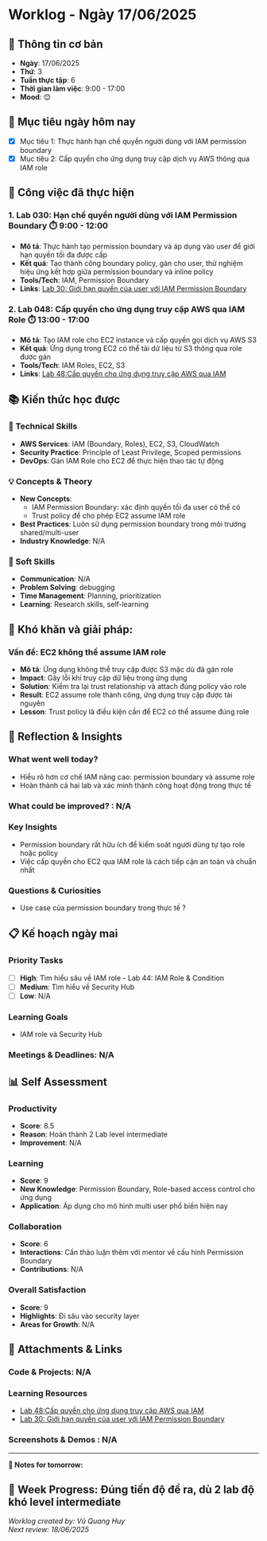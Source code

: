 # Worklog - Ngày 17/06/2025

## 📅 Thông tin cơ bản
- **Ngày**: 17/06/2025
- **Thứ**: 3
- **Tuần thực tập**:  6
- **Thời gian làm việc**: 9:00 - 17:00
- **Mood**: 😊
## 🎯 Mục tiêu ngày hôm nay
- [x] Mục tiêu 1: Thực hành hạn chế quyền người dùng với IAM permission boundary 
- [x] Mục tiêu 2: Cấp quyền cho ứng dụng truy cập dịch vụ AWS thông qua IAM role 

## 💼 Công việc đã thực hiện

### 1. Lab 030: Hạn chế quyền người dùng với IAM Permission Boundary ⏱️ 9:00 - 12:00
- **Mô tả**: Thực hành tạo permission boundary và áp dụng vào user để giới hạn quyền tối đa được cấp
- **Kết quả**: Tạo thành công boundary policy, gán cho user, thử nghiệm hiệu ứng kết hợp giữa permission boundary và inline policy
- **Tools/Tech**: IAM, Permission Boundary
- **Links**: [Lab 30: Giới hạn quyền của user với IAM Permission Boundary](https://000030.awsstudygroup.com/vi/)

### 2. Lab 048: Cấp quyền cho ứng dụng truy cập AWS qua IAM Role ⏱️ 13:00 - 17:00
- **Mô tả**: Tạo IAM role cho EC2 instance và cấp quyền gọi dịch vụ AWS S3
- **Kết quả**:  Ứng dụng trong EC2 có thể  tải dữ liệu từ S3 thông qua role được gán
- **Tools/Tech**:  IAM Roles, EC2, S3
- **Links**: [Lab 48:Cấp quyền cho ứng dụng truy cập AWS qua IAM ](https://000048.awsstudygroup.com/vi/1-prepare/)

## 📚 Kiến thức học được

### 🔧 Technical Skills
- **AWS Services**: IAM (Boundary, Roles), EC2, S3, CloudWatch  
- **Security Practice**: Principle of Least Privilege, Scoped permissions  
- **DevOps**: Gán IAM Role cho EC2 để thực hiện thao tác tự động 

### 💡 Concepts & Theory
- **New Concepts**: 
  - IAM Permission Boundary: xác định quyền tối đa user có thể có  
  - Trust policy để cho phép EC2 assume IAM role  
- **Best Practices**: Luôn sử dụng permission boundary trong môi trường shared/multi-user
- **Industry Knowledge**: N/A

### 🤝 Soft Skills
- **Communication**: N/A
- **Problem Solving**: debugging
- **Time Management**: Planning, prioritization
- **Learning**: Research skills, self-learning

## 🚧 Khó khăn và giải pháp: 

### Vấn đề: EC2 không thể assume IAM role
- **Mô tả**: Ứng dụng không thể truy cập được S3 mặc dù đã gán role  
- **Impact**: Gây lỗi khi truy cập dữ liệu trong ứng dụng  
- **Solution**: Kiểm tra lại trust relationship và attach đúng policy vào role  
- **Result**: EC2 assume role thành công, ứng dụng truy cập được tài nguyên  
- **Lesson**: Trust policy là điều kiện cần để EC2 có thể assume đúng role

## 💭 Reflection & Insights

### What went well today?
- Hiểu rõ hơn cơ chế IAM nâng cao: permission boundary và assume role  
- Hoàn thành cả hai lab và xác minh thành công hoạt động trong thực tế  

### What could be improved? : N/A

### Key Insights
- Permission boundary rất hữu ích để kiểm soát người dùng tự tạo role hoặc policy  
- Việc cấp quyền cho EC2 qua IAM role là cách tiếp cận an toàn và chuẩn nhất

### Questions & Curiosities
- Use case của permission boundary trong thực tế ?

## 📋 Kế hoạch ngày mai

### Priority Tasks
- [ ] **High**: Tìm hiểu sâu về IAM role - Lab 44: IAM Role & Condition
- [ ] **Medium**: Tìm hiểu về Security Hub
- [ ] **Low**: N/A

### Learning Goals
- IAM role và Security Hub
### Meetings & Deadlines: N/A

## 📊 Self Assessment

### Productivity
- **Score**: 8.5
- **Reason**: Hoàn thành 2 Lab level intermediate
- **Improvement**: N/A

### Learning
- **Score**: 9
- **New Knowledge**: Permission Boundary, Role-based access control cho ứng dụng
- **Application**: Áp dụng cho mô hình multi user phổ biến hiện nay

### Collaboration
- **Score**: 6
- **Interactions**: Cần thảo luận thêm với mentor về cấu hình Permission Boundary
- **Contributions**: N/A

### Overall Satisfaction
- **Score**: 9
- **Highlights**: Đi sâu vào security layer
- **Areas for Growth**: N/A

## 📎 Attachments & Links

### Code & Projects: N/A

### Learning Resources
  - [Lab 48:Cấp quyền cho ứng dụng truy cập AWS qua IAM ](https://000048.awsstudygroup.com/vi/1-prepare/)
  - [Lab 30: Giới hạn quyền của user với IAM Permission Boundary](https://000030.awsstudygroup.com/vi/)
### Screenshots & Demos : N/A
---

**📝 Notes for tomorrow:**

**🎯 Week Progress:**
Đúng tiến độ đề ra, dù 2 lab độ khó level intermediate
---
*Worklog created by: Vũ Quang Huy*  
*Next review: 18/06/2025*
